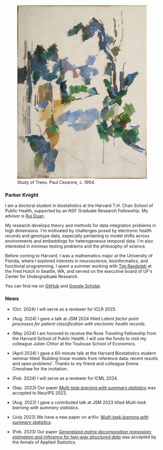 <link rel="stylesheet" href="custom.css">

<figure class="image-container">
<img src="trees_cezanne.jpg" alt="Study of Trees, Paul Cezannne, 1904." class="right-image">
<figcaption> Study of Trees. Paul Cezanne, c. 1904.</figcaption>
</figure>

### Parker Knight 

I am a doctoral student in biostatistics at the Harvard T.H. Chan School of
Public Health, supported by an NSF Graduate Research Fellowship. My advisor is [Rui
Duan](https://sites.google.com/view/ruiduan).

My research develops theory and methods for data integration problems in high
dimensions. I'm motivated by challenges posed by electronic
health records and genotype data, especially pertaining to model
shifts across environments and embeddings for heterogeneous temporal data. I'm also interested in
minimax testing problems and the philosophy of science.
 
Before coming to Harvard, I was a mathematics major at the University of
Florida, where I explored interests in neuroscience, bioinformatics, and
functional programming. I spent a summer working with [Tim Randolph](https://www.fredhutch.org/en/faculty-lab-directory/randolph-tim.html) at the Fred Hutch
in Seattle, WA, and served on the executive board of UF's Center for Undergraduate
Research.

You can find me on [GitHub](https://www.github.com/pknight24) and [Google Scholar](https://scholar.google.com/citations?user=NRV4UhwAAAAJ&hl=en&oi=ao).

### News 

* (Oct. 2024) I will serve as a reviewer for ICLR 2025.

* (Aug. 2024) I gave a talk at JSM 2024 titled *Latent factor point processes for patient classification with electronic health records*.

* (May 2024) I am honored to receive the Rose Traveling Fellowship from the Harvard School of Public Health. I will use the funds to visit my colleague Julien Chhor at the Toulouse School of Economics.

* (April 2024) I gave a 60-minute talk at the Harvard Biostatistics student seminar titled 'Building linear models from reference data: recent results and open problems'. Thanks to my friend and colleague Emma Crenshaw for the invitation.

* (Feb. 2024) I will serve as a reviewer for ICML 2024.

* (Sep. 2023) Our paper [*Multi-task learning with summary statistics*](https://arxiv.org/abs/2307.02388) was accepted to NeurIPS 2023.

* (Aug. 2023) I gave a contributed talk at JSM 2023 titled *Multi-task
  learning with summary statistics*.

* (July 2023) We have a new paper on arXiv: [*Multi-task learning with summary statistics*](https://arxiv.org/abs/2307.02388).

* (Feb. 2023) Our paper [*Generalized matrix decomposition regression: estimation and inference for two-way structured data*](https://arxiv.org/abs/2104.08408) was accepted by the Annals of Applied Statistics.
